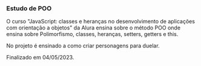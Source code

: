 ### Estudo de POO 

O curso "JavaScript: classes e heranças no desenvolvimento de aplicações com orientação a objetos" da Alura ensina sobre o método POO onde ensina sobre Polimorfismo, classes, heranças, setters, getters e this.

No projeto é ensinado a como criar personagens para duelar.

Finalizado em 04/05/2023.